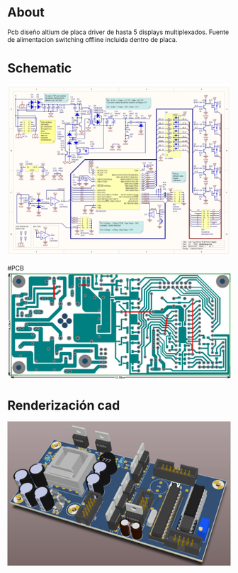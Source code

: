 # About
Pcb diseño altium de placa driver de hasta 5 displays multiplexados.
Fuente de alimentacion switching offline incluida dentro de placa.

# Schematic
![alt text](https://raw.githubusercontent.com/federicogramos/led7SegDriverWithPS/main/otherFiles/sch.jpg)

#PCB
![alt text](https://raw.githubusercontent.com/federicogramos/led7SegDriverWithPS/main/otherFiles/pcb.jpg)

# Renderización cad
![alt text](https://raw.githubusercontent.com/federicogramos/led7SegDriverWithPS/main/otherFiles/cad.jpg)
